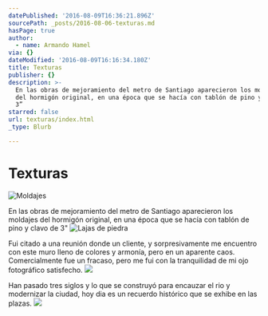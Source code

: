 ```yaml
---
datePublished: '2016-08-09T16:36:21.896Z'
sourcePath: _posts/2016-08-06-texturas.md
hasPage: true
author:
  - name: Armando Hamel
via: {}
dateModified: '2016-08-09T16:16:34.180Z'
title: Texturas
publisher: {}
description: >-
  En las obras de mejoramiento del metro de Santiago aparecieron los moldajes
  del hormigón original, en una época que se hacía con tablón de pino y clavo de
  3”
starred: false
url: texturas/index.html
_type: Blurb

---
```

# Texturas
![Moldajes](https://the-grid-user-content.s3-us-west-2.amazonaws.com/7c1406a9-c568-4a91-93ec-3334bb6c1fa8.jpg)

En las obras de mejoramiento del metro de Santiago aparecieron los moldajes del hormigón original, en una época que se hacía con tablón de pino y clavo de 3"
![Lajas de piedra](https://the-grid-user-content.s3-us-west-2.amazonaws.com/770ea6fa-0e7e-47a0-a8cf-eb576f9bb272.jpg)

Fui citado a una reunión donde un cliente, y sorpresivamente me encuentro con este muro lleno de colores y armonía, pero en un aparente caos. Comercialmente fue un fracaso, pero me fui con la tranquilidad de mi ojo fotográfico satisfecho.
![](https://the-grid-user-content.s3-us-west-2.amazonaws.com/033284c1-3d45-4166-b0be-0fb2a66854d0.jpg)

Han pasado tres siglos y lo que se construyó para encauzar el rio y modernizar la ciudad, hoy dia es un recuerdo histórico que se exhibe en las plazas.
![](https://the-grid-user-content.s3-us-west-2.amazonaws.com/3b3c077a-9143-4dd3-b650-f34eef58a640.jpg)